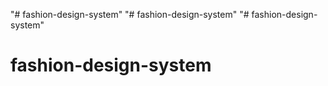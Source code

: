 "# fashion-design-system" 
"# fashion-design-system" 
"# fashion-design-system" 
# fashion-design-system
